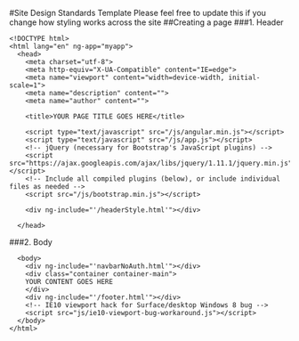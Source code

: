 #Site Design Standards Template
Please feel free to update this if you change how styling works across the site
##Creating a page
###1. Header

    <!DOCTYPE html>
    <html lang="en" ng-app="myapp">
      <head>
        <meta charset="utf-8">
        <meta http-equiv="X-UA-Compatible" content="IE=edge">
        <meta name="viewport" content="width=device-width, initial-scale=1">
        <meta name="description" content="">
        <meta name="author" content="">

        <title>YOUR PAGE TITLE GOES HERE</title>

        <script type="text/javascript" src="/js/angular.min.js"></script>
        <script type="text/javascript" src="/js/app.js"></script>
        <!-- jQuery (necessary for Bootstrap's JavaScript plugins) -->
        <script src="https://ajax.googleapis.com/ajax/libs/jquery/1.11.1/jquery.min.js"></script>
        <!-- Include all compiled plugins (below), or include individual files as needed -->
        <script src="/js/bootstrap.min.js"></script>

        <div ng-include="'/headerStyle.html'"></div>

      </head>

###2. Body

      <body>
      	<div ng-include="'navbarNoAuth.html'"></div>
        <div class="container container-main">
        YOUR CONTENT GOES HERE
        </div>
        <div ng-include="'/footer.html'"></div>
        <!-- IE10 viewport hack for Surface/desktop Windows 8 bug -->
        <script src="js/ie10-viewport-bug-workaround.js"></script>
      </body>
    </html>
